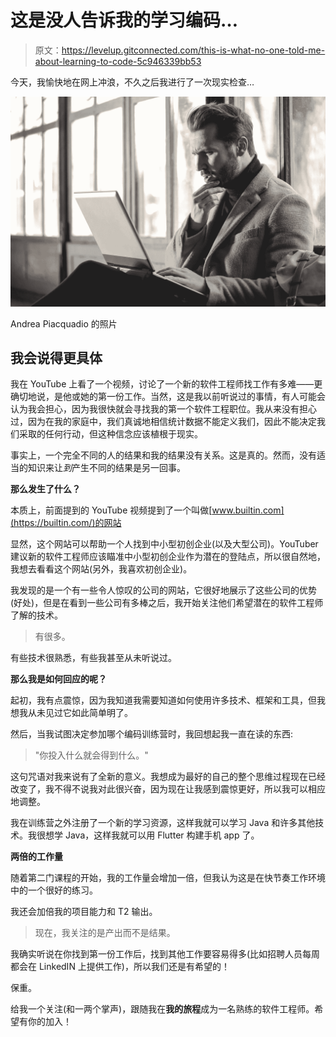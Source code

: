 # 这是没人告诉我的学习编码…

> 原文：<https://levelup.gitconnected.com/this-is-what-no-one-told-me-about-learning-to-code-5c946339bb53>

今天，我愉快地在网上冲浪，不久之后我进行了一次现实检查…

![](img/8354ee536ee0d275e76d44af898ac162.png)

Andrea Piacquadio 的照片

## 我会说得更具体

我在 YouTube 上看了一个视频，讨论了一个新的软件工程师找工作有多难——更确切地说，是他或她的第一份工作。当然，这是我以前听说过的事情，有人可能会认为我会担心，因为我很快就会寻找我的第一个软件工程职位。我从来没有担心过，因为在我的家庭中，我们真诚地相信统计数据不能定义我们，因此不能决定我们采取的任何行动，但这种信念应该植根于现实。

事实上，一个完全不同的人的结果和我的结果没有关系。这是真的。然而，没有适当的知识来让*到*产生不同的结果是另一回事。

**那么发生了什么？**

本质上，前面提到的 YouTube 视频提到了一个叫做[www.builtin.com](https://builtin.com/)的网站

显然，这个网站可以帮助一个人找到中小型初创企业(以及大型公司)。YouTuber 建议新的软件工程师应该瞄准中小型初创企业作为潜在的登陆点，所以很自然地，我想去看看这个网站(另外，我喜欢初创企业)。

我发现的是一个有一些令人惊叹的公司的网站，它很好地展示了这些公司的优势(好处)，但是在看到一些公司有多棒之后，我开始关注他们希望潜在的软件工程师了解的技术。

> 有很多。

有些技术很熟悉，有些我甚至从未听说过。

**那么我是如何回应的呢？**

起初，我有点震惊，因为我知道我需要知道如何使用许多技术、框架和工具，但我想我从未见过它如此简单明了。

然后，当我试图决定参加哪个编码训练营时，我回想起我一直在读的东西:

> "你投入什么就会得到什么。"

这句咒语对我来说有了全新的意义。我想成为最好的自己的整个思维过程现在已经改变了，我不得不说我对此很兴奋，因为现在让我感到震惊更好，所以我可以相应地调整。

我在训练营之外注册了一个新的学习资源，这样我就可以学习 Java 和许多其他技术。我很想学 Java，这样我就可以用 Flutter 构建手机 app 了。

**两倍的工作量**

随着第二门课程的开始，我的工作量会增加一倍，但我认为这是在快节奏工作环境中的一个很好的练习。

我还会加倍我的项目能力和 T2 输出。

> 现在，我关注的是产出而不是结果。

我确实听说在你找到第一份工作后，找到其他工作要容易得多(比如招聘人员每周都会在 LinkedIN 上提供工作)，所以我们还是有希望的！

保重。

给我一个关注(和一两个掌声)，跟随我在**我的旅程**成为一名熟练的软件工程师。希望有你的加入！